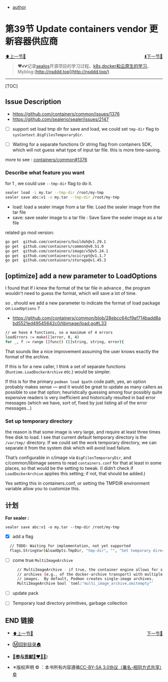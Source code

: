 + [author](http://nsddd.top)

#  第39节 Update containers vendor 更新容器供应商

<div><a href = '38.md' style='float:left'>⬆️上一节🔗  </a><a href = '40.md' style='float: right'>  ⬇️下一节🔗</a></div>
<br>

> ❤️💕💕记录[sealos](https://github.com/cubxxw/sealos)开源项目的学习过程。[k8s,docker和云原生的学习](https://github.com/cubxxw/sealos)。Myblog:[http://nsddd.top](http://nsddd.top/)

---
[TOC]

## Issue Description

+ https://github.com/containers/common/issues/1376
+ https://github.com/sealerio/sealer/issues/2147

+ [ ] support set load tmp dir for save and load, we could set `tmp-dir` flag to `sysContext.BigFilesTemporaryDir`.

+ [ ] Waiting for a separate functions Or string flag from containers SDK, which will not guess what type of input tar file. this is more time-saving.

more to see : [containers/common#1376](https://github.com/containers/common/issues/1376)




### Describe what feature you want

for 1 , we could use `--tmp-dir` flag to do it.

```bash
sealer load -i my.tar --tmp-dir /root/my-tmp
sealer save abc:v1 -o my.tar --tmp-dir /root/my-tmp
```

+ load: load a sealer image from a tar file: Load the sealer image from the tar file
+ save: save sealer image to a tar file : Save Save the sealer image as a tar file



related go mod version:

```bash
go get  github.com/containers/buildah@v1.29.1
go get  github.com/containers/common@v0.51.0
go get  github.com/containers/image/v5@v5.24.1
go get  github.com/containers/ocicrypt@v1.1.7
go get  github.com/containers/storage@v1.45.3
```





## [optimize] add a new parameter to LoadOptions

I found that If i knew the format of the tar file in advance , the program wouldn't need to guess the format, which will save a lot of time.

so , should we add a new parameter to indicate the format of load package on `LoadOptions` ?

+ https://github.com/containers/common/blob/28ebcc64cf9af714badd8abd5521ed49545642c0/libimage/load.go#L33

```bash
// we have 4 functions, so a maximum of 4 errors
loadErrors := make([]error, 0, 4)
for _, f := range []func() ([]string, string, error){
```

That sounds like a nice improvement assuming the user knows exactly the format of the archive.

If this is for a new caller, I think a set of separate functions (`Runtime.LoadDockerArchive` etc.) would be simpler.

If this is for the primary `podman load $path` code path, yes, an option probably makes sense — and it would be great to update as many callers as possible to use that option; heuristically guessing among four possibly quite expensive readers is very inefficient and historically resulted in bad error messages (which we have, sort of, fixed by just listing all of the error messages…)



### Set up temporary directory

the reason is that some image is very large, and require at least three times free disk to load. I see that current default temporary directory is the `/var/tmp/` directory. If we could set the work temporary directory, we can separate it from the system disk which will avoid load failure.

That’s configurable in c/image via `BigFilesTemporaryDir`, and c/common/libimage seems to read `containers.conf` for that at least in some places, so that would be the setting to tweak. (I didn’t check if `LoadDockerArchive` applies this setting; if not, that should be added.)

Yes setting this in containers.conf, or setting the TMPDIR environment variable allow you to customize this.



## 计划

**For sealer :**

```
sealer save abc:v1 -o my.tar --tmp-dir /root/my-tmp
```

+ [x]  add a flag

  ```bash
  	// TODO: Waiting for implementation, not yet supported
  	flags.StringVar(&loadOpts.TmpDir, "tmp-dir", "", "Set temporary directory when load image. if not set, use system temporary directory(`/var/tmp/`)")
  
  ```

+ [ ] come true `MultiImageArchive`  

  ```bash
  	// MultiImageArchive - if true, the container engine allows for storing
  	// archives (e.g., of the docker-archive transport) with multiple
  	// images.  By default, Podman creates single-image archives.
  	MultiImageArchive bool `toml:"multi_image_archive,omitempty"`
  ```

+ [ ] update pack

+ [ ] Temporary load directory primitives, garbage collection











## END 链接
<ul><li><div><a href = '38.md' style='float:left'>⬆️上一节🔗  </a><a href = '40.md' style='float: right'>  ️下一节🔗</a></div></li></ul>

+ [Ⓜ️回到目录🏠](../README.md)

+ [**🫵参与贡献💞❤️‍🔥💖**](https://nsddd.top/archives/contributors))

+ ✴️版权声明 &copy; ：本书所有内容遵循[CC-BY-SA 3.0协议（署名-相同方式共享）&copy;](http://zh.wikipedia.org/wiki/Wikipedia:CC-by-sa-3.0协议文本) 
